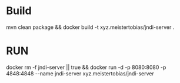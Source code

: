 # Build
mvn clean package && docker build -t xyz.meistertobias/jndi-server .

# RUN

docker rm -f jndi-server || true && docker run -d -p 8080:8080 -p 4848:4848 --name jndi-server xyz.meistertobias/jndi-server 